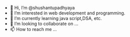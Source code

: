 - 👋 Hi, I’m @shushantupadhyaya
- 👀 I’m interested in web development and programming.
- 🌱 I’m currently learning java script,DSA, etc.
- 💞️ I’m looking to collaborate on ...
- 📫 How to reach me ...

<!---
shushantupadhyaya/shushantupadhyaya is a ✨ special ✨ repository because its `README.md` (this file) appears on your GitHub profile.
You can click the Preview link to take a look at your changes.
--->
